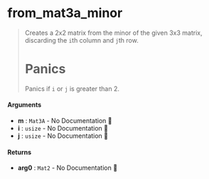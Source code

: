 # from\_mat3a\_minor

>  Creates a 2x2 matrix from the minor of the given 3x3 matrix, discarding the `i`th column
>  and `j`th row.
>  # Panics
>  Panics if `i` or `j` is greater than 2.

#### Arguments

- **m** : `Mat3A` \- No Documentation 🚧
- **i** : `usize` \- No Documentation 🚧
- **j** : `usize` \- No Documentation 🚧

#### Returns

- **arg0** : `Mat2` \- No Documentation 🚧